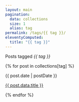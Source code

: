 ```yaml
---
layout: main
pagination:
  data: collections
  size: 1
  alias: tag
permalink: /tags/{{ tag }}/
eleventyComputed:
  title: "{{ tag }}"
---  
```


<p class="title-wide mb-6">
  Posts tagged <em>{{ tag }}</em>
</p>
<!-- Enclose post list with div -->
<div>
{% for post in collections[tag] %}
<div class="space-y-2 mb-5">
    <p class="date">{{ post.date | postDate }}</p>
    <p class="text-wide post-title link-hover">
      <a href="{{ post.url }}">{{ post.data.title }}</a>
    </p>
</div>
{% endfor %}
</div>

